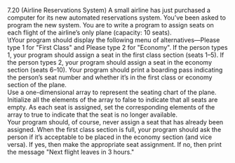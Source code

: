 7.20 (Airline Reservations System) A small airline has just purchased a computer for its new 
automated reservations system. You’ve been asked to program the new system. You are to write a 
program to assign seats on each flight of the airline’s only plane (capacity: 10 seats).  
\tYour program should display the following menu of alternatives—Please type 1 for "First
Class" and Please type 2 for "Economy". If the person types 1, your program should assign a seat
in the first class section (seats 1–5). If the person types 2, your program should assign a seat in the
economy section (seats 6–10). Your program should print a boarding pass indicating the person’s
seat number and whether it’s in the first class or economy section of the plane.  
Use a one-dimensional array to represent the seating chart of the plane. Initialize all the elements 
of the array to false to indicate that all seats are empty. As each seat is assigned, set the corresponding 
elements of the array to true to indicate that the seat is no longer available.  
Your program should, of course, never assign a seat that has already been assigned. When the
first class section is full, your program should ask the person if it’s acceptable to be placed in the
economy section (and vice versa). If yes, then make the appropriate seat assignment. If no, then
print the message "Next flight leaves in 3 hours."
